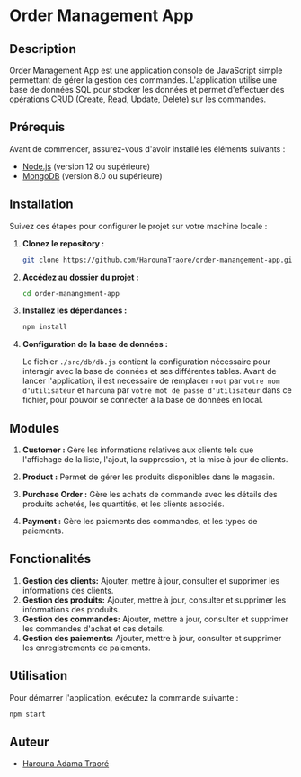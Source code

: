 # Order Management App

## Description

Order Management App est une application console de JavaScript simple permettant de gérer la gestion des commandes. L'application utilise une base de données SQL pour stocker les données et permet d'effectuer des opérations CRUD (Create, Read, Update, Delete) sur les commandes.

## Prérequis

Avant de commencer, assurez-vous d'avoir installé les éléments suivants :

- [Node.js](https://nodejs.org/) (version 12 ou supérieure)
- [MongoDB](https://dev.mysql.com/downloads/installer/) (version 8.0 ou supérieure)

## Installation

Suivez ces étapes pour configurer le projet sur votre machine locale :

1. **Clonez le repository :**

   ```bash
   git clone https://github.com/HarounaTraore/order-manangement-app.git
   ```

2. **Accédez au dossier du projet :**

   ```bash
   cd order-manangement-app
   ```

3. **Installez les dépendances :**

   ```bash
   npm install
   ```

4. **Configuration de la base de données :**

   Le fichier `./src/db/db.js` contient la configuration nécessaire pour interagir avec la base de données et ses différentes tables.
   Avant de lancer l'application, il est necessaire de remplacer `root` par  `votre nom d'utilisateur` et `harouna` par `votre mot de passe d'utilisateur` dans ce fichier, pour pouvoir se connecter à la base de données en local.


## Modules

1. **Customer :** Gère les informations relatives aux clients tels que l'affichage de la liste, l'ajout, la suppression, et la mise à jour de clients.



3. **Product :** Permet de gérer les produits disponibles dans le magasin.

4. **Purchase Order :** Gère les achats de commande avec les détails des produits achetés, les quantités, et les clients associés.


4. **Payment :** Gère les paiements des commandes, et les types de paiements.

## Fonctionalités

1. **Gestion des clients:** Ajouter, mettre à jour, consulter et supprimer les informations des clients.
2. **Gestion des produits:** Ajouter, mettre à jour, consulter et supprimer les informations des produits.
3. **Gestion des commandes:** Ajouter, mettre à jour, consulter et supprimer les commandes d'achat et ces details.
4. **Gestion des paiements:** Ajouter, mettre à jour, consulter et supprimer les enregistrements de paiements.

## Utilisation

Pour démarrer l'application, exécutez la commande suivante :

```bash
npm start
```

## Auteur

- [Harouna Adama Traoré](https://github.com/HarounaTraore/)
